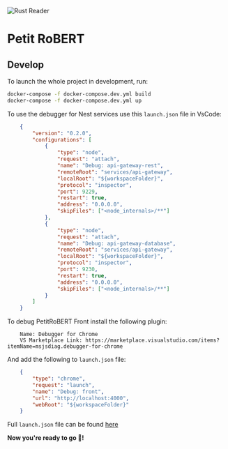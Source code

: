 ![Rust Reader](https://github.com/PetitRoBERT/back-roBERT/workflows/rust_reader/badge.svg)

# Petit RoBERT

## Develop

To launch the whole project in development, run:

```bash
docker-compose -f docker-compose.dev.yml build
docker-compose -f docker-compose.dev.yml up
```

To use the debugger for Nest services use this `launch.json` file in VsCode:

```json
    {
        "version": "0.2.0",
        "configurations": [
            {
                "type": "node",
                "request": "attach",
                "name": "Debug: api-gateway-rest",
                "remoteRoot": "services/api-gateway",
                "localRoot": "${workspaceFolder}",
                "protocol": "inspector",
                "port": 9229,
                "restart": true,
                "address": "0.0.0.0",
                "skipFiles": ["<node_internals>/**"]
            },
            {
                "type": "node",
                "request": "attach",
                "name": "Debug: api-gateway-database",
                "remoteRoot": "services/api-gateway",
                "localRoot": "${workspaceFolder}",
                "protocol": "inspector",
                "port": 9230,
                "restart": true,
                "address": "0.0.0.0",
                "skipFiles": ["<node_internals>/**"]
            }
        ]
    }
```

To debug PetitRoBERT Front install the following plugin:

```text
    Name: Debugger for Chrome
    VS Marketplace Link: https://marketplace.visualstudio.com/items?itemName=msjsdiag.debugger-for-chrome
````

And add the following to `launch.json` file:

```json
    {
        "type": "chrome",
        "request": "launch",
        "name": "Debug: front",
        "url": "http://localhost:4000",
        "webRoot": "${workspaceFolder}"
    }
```

Full `launch.json` file can be found [here](.vscode/launch.json)

**Now you're ready to go 🚀!**
